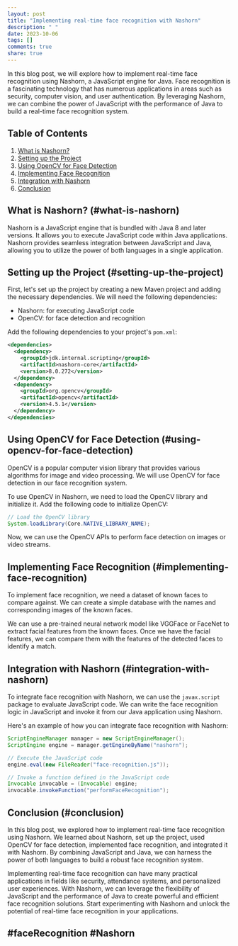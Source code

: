 ```yaml
---
layout: post
title: "Implementing real-time face recognition with Nashorn"
description: " "
date: 2023-10-06
tags: []
comments: true
share: true
---
```


In this blog post, we will explore how to implement real-time face recognition using Nashorn, a JavaScript engine for Java. Face recognition is a fascinating technology that has numerous applications in areas such as security, computer vision, and user authentication. By leveraging Nashorn, we can combine the power of JavaScript with the performance of Java to build a real-time face recognition system.

## Table of Contents
1. [What is Nashorn?](#what-is-nashorn)
2. [Setting up the Project](#setting-up-the-project)
3. [Using OpenCV for Face Detection](#using-opencv-for-face-detection)
4. [Implementing Face Recognition](#implementing-face-recognition)
5. [Integration with Nashorn](#integration-with-nashorn)
6. [Conclusion](#conclusion)

## What is Nashorn? (#what-is-nashorn)
Nashorn is a JavaScript engine that is bundled with Java 8 and later versions. It allows you to execute JavaScript code within Java applications. Nashorn provides seamless integration between JavaScript and Java, allowing you to utilize the power of both languages in a single application.

## Setting up the Project (#setting-up-the-project)
First, let's set up the project by creating a new Maven project and adding the necessary dependencies. We will need the following dependencies:
- Nashorn: for executing JavaScript code
- OpenCV: for face detection and recognition

Add the following dependencies to your project's `pom.xml`:

```xml
<dependencies>
  <dependency>
    <groupId>jdk.internal.scripting</groupId>
    <artifactId>nashorn-core</artifactId>
    <version>8.0.272</version>
  </dependency>
  <dependency>
    <groupId>org.opencv</groupId>
    <artifactId>opencv</artifactId>
    <version>4.5.1</version>
  </dependency>
</dependencies>
```

## Using OpenCV for Face Detection (#using-opencv-for-face-detection)
OpenCV is a popular computer vision library that provides various algorithms for image and video processing. We will use OpenCV for face detection in our face recognition system.

To use OpenCV in Nashorn, we need to load the OpenCV library and initialize it. Add the following code to initialize OpenCV:

```java
// Load the OpenCV library
System.loadLibrary(Core.NATIVE_LIBRARY_NAME);
```

Now, we can use the OpenCV APIs to perform face detection on images or video streams.

## Implementing Face Recognition (#implementing-face-recognition)
To implement face recognition, we need a dataset of known faces to compare against. We can create a simple database with the names and corresponding images of the known faces.

We can use a pre-trained neural network model like VGGFace or FaceNet to extract facial features from the known faces. Once we have the facial features, we can compare them with the features of the detected faces to identify a match.

## Integration with Nashorn (#integration-with-nashorn)
To integrate face recognition with Nashorn, we can use the `javax.script` package to evaluate JavaScript code. We can write the face recognition logic in JavaScript and invoke it from our Java application using Nashorn.

Here's an example of how you can integrate face recognition with Nashorn:

```java
ScriptEngineManager manager = new ScriptEngineManager();
ScriptEngine engine = manager.getEngineByName("nashorn");

// Execute the JavaScript code
engine.eval(new FileReader("face-recognition.js"));

// Invoke a function defined in the JavaScript code
Invocable invocable = (Invocable) engine;
invocable.invokeFunction("performFaceRecognition");
```

## Conclusion (#conclusion)
In this blog post, we explored how to implement real-time face recognition using Nashorn. We learned about Nashorn, set up the project, used OpenCV for face detection, implemented face recognition, and integrated it with Nashorn. By combining JavaScript and Java, we can harness the power of both languages to build a robust face recognition system.

Implementing real-time face recognition can have many practical applications in fields like security, attendance systems, and personalized user experiences. With Nashorn, we can leverage the flexibility of JavaScript and the performance of Java to create powerful and efficient face recognition solutions. Start experimenting with Nashorn and unlock the potential of real-time face recognition in your applications.

## #faceRecognition #Nashorn